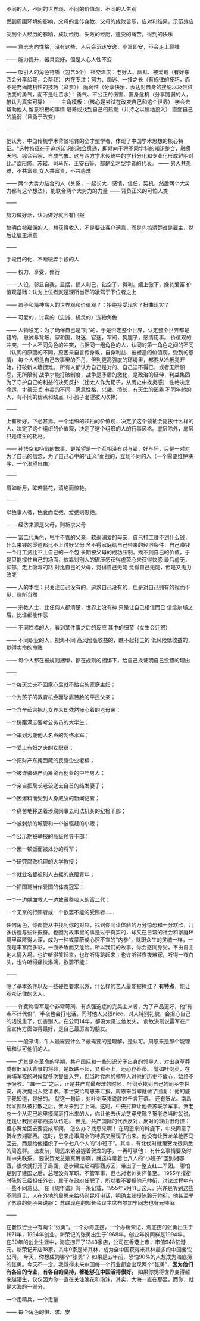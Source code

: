 不同的人，不同的世界观、不同的价值观、不同的人生观

受到周围环境的影响，父母的言传身教、父母的成败苦乐，应对和结果，示范效应

受到个人经历的影响，成功经历、失败的经历，遭受的痛苦，得到的快乐

——
意志志向性格，没有这些，人只会沉迷安逸，小富即安，不会走上巅峰

——
能力提升，器具变好，但是人心人性不变

——
吸引人的角色特质（包含5个）
社交温度：老好人、幽默、被爱戴（有好东西会分享给我，会帮我）
内在专注：努力、痴迷、一技之长（有规律的技巧，而不是充满随机性的技巧（彩票））
脆弱性（分享快乐，表达对自身的接纳以及尝试改变的勇气，而不是吐苦水）：勇气、不公正的伤害、置身危机（分享脆弱的人，被认为真实可靠）
——
主角模板：（核心是尝试在改变自己和这个世界）
学会去帮助他人
留意积极的事情
培养或找到自己的热爱（并持之以恒地投入）
直面自己的脆弱（且勇于改变）

——

他认为，中国传统学术背景培育的全才型学者，体现了中国学术思想的核心特征。“这种特征在于追求知识的融会贯通，即倾向于将不同学科的知识整合，融贯天地、综合百家、自成气象。这与西方学术传统中的学科分化和专业化形成鲜明对比。”欧阳修、苏轼、司马光、王安石等，都是全才型学者的代表。
——
男人共患难，不共富贵
女人共富贵，不共患难

——
两个大势力结合的人（关系，一起长大，感情，信任，契机，然后两个大势力都有这个想法），能联合两个大势力的力量
——
背负正义的可怕人类

——

努力做好活，认为做好就会有回报

搞明白被雇佣的人，想获得收入，不是要让客户满意，而是先搞清楚谁是雇主，然后让雇主满意

——

手段目的化、不断玩弄手段的人

——
权力、享受、修行

——
人设，彰显自我，显摆，损人利己，钻空子，得利，媚上傲下，嫌贫爱富
价值观基础：认为上位者就是理所当然的凌驾于下位者之上

——
疯子和精神病人的世界观和价值观？：拒绝接受现实？扭曲现实？

——
可爱的，讨喜的（忠诚、机灵的）宠物角色

——
人物设定：为了确保自己是“对”的，于是否定整个世界，认定整个世界都是错的。
忠诚与背叛，家和国，财迷，官迷，军阀，狗腿子，感情用事。
价值观的冲突，一个人不同角色的冲突，占据同一组角色的人，认同的第一角色之间的不同（认同的原因的不同，原因来自言传身教，自身利益、被塑造的价值观，受到的恩情）
每个人都是自己故事里的乔丹，但到更高强度的环境里，都要从冷板凳开始，打破新人墙很难。
所有人都认为自己是对的、自己迫不得已，或者无所顾忌，无所限制
战争才能打破制度，战争是矛盾的激化，是政治的延伸，利益集团为了守护自己的利益的决死反扑（犹太人作为靶子，从历史中找灵感）
性格决定命运，才德无关
审美的不同—愿意性格、兴趣、擅长，有天生的因素
不同年龄的人，有不同的优点和缺点（小孩子渴望被人吹捧）

——

上有所好，下必甚焉。一个组织的领袖的价值观，决定了这个领袖会提拔什么样的人，决定了这个组织的价值观，决定了这个组织的人的行事风格。底层除外，底层只是谋生的耗材。

——
孙悟空和杨戬的故事，更希望是一个互相没有对与错，好与坏，只是一对对为了自己的信念，为了自己心中的“正义”而战的，立场不同的人（一个需要维护秩序，一个渴望自由）

——

眉如新月，眸若昙花，清绝而惊艳。

——

以色事人者，色衰而爱弛，爱弛则恩绝。

——
经济来源是父母，则祈求父母

——
富二代角色，甩手不管的父亲，软弱溺爱的母亲，自己打工赚不到什么钱，什么来钱的渠道都比不上讨好父母
舍不得家庭给自己带来的经济条件，自己赚钱一个月工资比不上自己的一个包
长期被父母的成功压制，找不到自己的价值，于是只能撑住自己的场面，依靠对别人的碾压感获得虚荣心来获得快感
最后虚无，抑郁，走上吸毒的路
对比自己的父母，觉得自己无能
觉得自己无能，但是又无力改变

——
人的本性：只关注自己没有的，追求自己没有的，但是对自己拥有的视而不见，理所当然

——
宗教人士，比任何人都清楚，世界上没有神
只是让自己相信而已
信念崩塌之后，比谁都能作恶

——
不同性格的人，看到某件事之后的反应
其中的细节（女生会迁怒）

——
不同职业的人，视角不同
高风险高收益的，瞧不起打工的
低风险低收益的，觉得卖命的命贱

——
每个人都在被规则捆绑，都在规则的捆绑下，给自己找证明自己没错的理由

——

一个每天丈夫不回家心里就不踏实的家庭主妇；

一个为孩子的教育机会而愁眉苦脸的平民父亲；

一个含辛茹苦把儿女养大却依然操心着的老母亲；

一个踌躇满志要考公务员的大学生；

一个策划污蔑他人名声的网络水军；

一个爱上有妇之夫的女职员；

一个把财产东掩西藏的民营企业老板；

一个被诈骗破产而筹资再创业的中年男人；

一个亲自把局长老公送去自首的结发妻子；

一个因爆料而受到人身威胁的新闻记者；

一个痛苦地移送着涉腐同事去司法机关的纪检干部；

一个被刺杀的城管和一个被驱赶的小贩；

一个公示期被举报的高级领导干部；

一个因一顿饭而被处分的将军；

一个研究腐败机理的大学教授；

一个就业名额被别人占据的底层青年；

一个把国骂当作爱国的体育冠军；

一个一边献血救人一边放藏獒咬人的富二代；

一个无奈的行贿者或一个欲罢不能的受贿者……

任何角色，你都能从中找到你的对应，找到你阅读体验的万分惊恐和十分欢欣，几多彷徨与些许振奋。也因为故事里的事是过于真实的，却又在日常的社会和家庭环境里藏匿得太深，成为一种或蒙蔽或心照不宣的“内参”，就跟众生的灵魂一样，一面是丰富而多彩，一面矛盾而又危险。所以我们的故事，你会感同身受，不由自主地人情入境。也许听得笑起来，也许听得跳起来；也许听得夜夜难寐，听得一夜白头，也许听得痛快淋漓，欲罢不能；

——

除了基本条件以及一些硬性要求以外，什么样的艺人最能被捧红？
**有特点**，能让观众记住的艺人。

——
许斐称雷军是个非常苛刻、有点强迫症的完美主义者，为了产品更好，他“有点不计代价”，半夜也会打电话。同时他人又很nice，对人特别礼貌，会担心自己的话说重了，伤害别人。在公司14年，都没太见过他发火。
俞敏洪则说雷军在产品宣传方面做得最好，是自己最厉害的朋友。

——
一般来讲，牛人最需要什么？最需要的是理解，是认可。周恩来是那个能理解和认可他们的人。

——
尤其是在革命的早期，共产国际和一些知识分子出身的领导人，对出身草莽或有旧军队背景的将领，是既瞧不起，又看不上，还心存芥蒂。
譬如叶剑英，在黄埔军校的时候就多次提出入党，但当时党内的领导人对他的历史不放心，始终不予吸收。“四·一二”之后，正是共产党最艰难的时候，叶剑英找到自己的同乡李世安，再次提出入党请求。李世安给周恩来汇报，周恩来当即就做了回复：
他的底子我知道，是好的。
就这一句话，对叶剑英来说胜过千言万语。
还有贺龙。南昌起义部队被打散之后，贺龙来到了上海。这时，中央打算让他去苏联学军事。贺老总一个从泥巴地里摸爬滚打出来的人，你让他去伏龙芝穿皮靴？贺老总当时就说，还是让我回湘鄂西搞队伍吧。
但是，共产国际的代表反对，反对的理由很奇怪：担心贺龙回去要变成军阀。
怎么办？找恩来啊！
在周恩来的斡旋下，中央同意了贺龙去湘鄂西。这时，恩来虑事周全的特质又展现了出来。他没有让贺龙单枪匹马回去，而是给他组织了一个七八个人的“小班子”。其中，有北伐时就跟贺龙很熟悉的周逸群。
出发前，周恩来紧紧握着贺龙的手，一再叮嘱他：
有什么事情要及时和中央联系。
要说贺龙总是真厉害啊，就这样带着七八人的“小班子”回到湘鄂西，很快就打开了局面，逐步建立起湘鄂西苏区，带出了一整支红二军团。
哪怕是到了建国之后，总理没有军职、不管军事，但也对老帅关怀备至。
1955年授衔时陈毅已经担任外长，属于在政府任职了，所以要不要授他元帅衔，讨论过程中有一些不同意见。
在《周年谱》有一条记载，1955年9月11日这天，兴许是听到这些不同意见，人在外地的周恩来给杨尚昆打电话，明确主张授陈毅元帅衔，他甚至举了苏联的例子来说服：
苏联现在的部长会议主席布尔加宁同志也有元帅衔。

——

在餐饮行业中有两个“张勇”，一个办海底捞，一个办新荣记，海底捞的张勇出生于1971年，1994年创业。新荣记的张勇出生于1968年，创业年份同样是1994年。
在30年的创业生涯中，海底捞开了1343家店，公司在香港上市，市值948亿港元。新荣记开店18家，其中9家是米其林，成为全中国获得米其林最多的中国餐饮公司。
今天，你想成为哪个“张勇”？
如果是五年前，恐怕90%的人想成为海底捞的张勇。今天不一定。我觉得未来中国每一个行业都会出现两个“张勇”，**因为他们有各自的专业，有各自的坚持，都能够在中国活得很好。**
如果你觉得世界变得越来越陌生，仅仅因为你一直在关注浪花和泡沫，其实，大海一直在那里，而你，就是大海的一部分。

一个走精兵，一个走量

——
每个角色的惧、求、安



